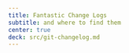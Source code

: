 ```yaml
---
title: Fantastic Change Logs
subtitle: and where to find them
center: true
deck: src/git-changelog.md
---
```

